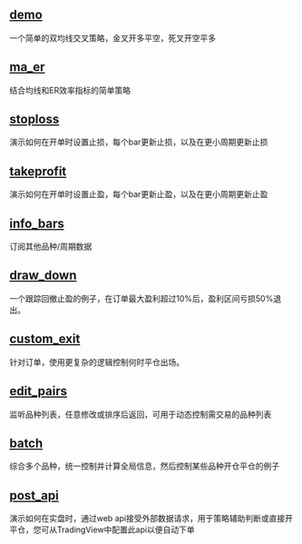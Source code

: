 ## [demo](demo.go)
一个简单的双均线交叉策略，金叉开多平空，死叉开空平多

## [ma_er](ma_er.go)
结合均线和ER效率指标的简单策略

## [stoploss](stoploss.go)
演示如何在开单时设置止损，每个bar更新止损，以及在更小周期更新止损

## [takeprofit](takeprofit.go)
演示如何在开单时设置止盈，每个bar更新止盈，以及在更小周期更新止盈

## [info_bars](info_bars.go)
订阅其他品种/周期数据

## [draw_down](draw_down.go)
一个跟踪回撤止盈的例子，在订单最大盈利超过10%后，盈利区间亏损50%退出。

## [custom_exit](custom_exit.go)
针对订单，使用更复杂的逻辑控制何时平仓出场。

## [edit_pairs](edit_pairs.go)
监听品种列表，任意修改或排序后返回，可用于动态控制需交易的品种列表

## [batch](batch.go)
综合多个品种，统一控制并计算全局信息，然后控制某些品种开仓平仓的例子

## [post_api](post_api.go)
演示如何在实盘时，通过web api接受外部数据请求，用于策略辅助判断或直接开平仓，您可从TradingView中配置此api以便自动下单
